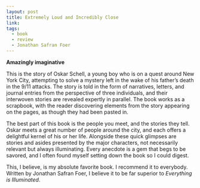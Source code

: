 ```yaml
---
layout: post
title: Extremely Loud and Incredibly Close
link: 
tags: 
  - book
  - review
  - Jonathan Safran Foer
---
```


**Amazingly imaginative**

This is the story of Oskar Schell, a young boy who is on a quest around New York City, attempting to solve a mystery left in the wake of his father’s death in the 9/11 attacks. The story is told in the form of narratives, letters, and journal entries from the perspective of three individuals, and their interwoven stories are revealed expertly in parallel. The book works as a scrapbook, with the reader discovering elements from the story appearing on the pages, as though they had been pasted in.

The best part of this book is the people you meet, and the stories they tell. Oskar meets a great number of people around the city, and each offers a delightful kernel of his or her life. Alongside these quick glimpses are stories and asides presented by the major characters, not necessarily relevant but always illuminating. Every anecdote is a gem that begs to be savored, and I often found myself setting down the book so I could digest.

This, I believe, is my absolute favorite book. I recommend it to everybody. Written by Jonathan Safran Foer, I believe it to be far superior to *Everything is Illuminated*.
